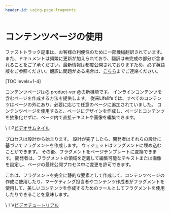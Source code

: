 ```yaml
---
header-id: using-page-fragments
---
```


# コンテンツページの使用

<p class="alert alert-info"><span class="wysiwyg-color-blue120">ファストトラック記事は、お客様の利便性のために一部機械翻訳されています。また、ドキュメントは頻繁に更新が加えられており、翻訳は未完成の部分が含まれることをご了承ください。最新情報は都度公開されておりますため、必ず英語版をご参照ください。翻訳に問題がある場合は、<a href="mailto:support-content-jp@liferay.com">こちら</a>までご連絡ください。</span></p>

[TOC levels=1-4]

コンテンツページは@ product-ver @の新機能です。 インラインコンテンツを含むページを作成する方法を提供します。 従来Lifelifeでは、すべてのコンテンツはページの外にあり、必要に応じて任意のページに追加されていました。 コンテンツページを使用すると、ページにデザインを作成し、ページとコンテンツを抽象化せずに、ページ内で直接テキストや画像を編集できます。

<div class="video-thumbnail"></div>

\！P[ビデオサムネイル](https://portal.liferay.dev/documents/113763090/113919826/vid-building-content-pages-thumbnail.png)

プロセスは設計から始まります。 設計が完了したら、開発者はそれらの設計に基づいてフラグメントを作成します。 ウィジェットはフラグメントに埋め込むことができます。 その後、フラグメントをページテンプレートに変換できます。 開発者は、フラグメントの領域を定義して編集可能なテキストまたは画像を設定し、ページの最終公開プロセス中に変更を許可できます。

これは、フラグメントを完全に静的な要素として作成して、コンテンツページの作成に使用したり、マーケティング担当者やコンテンツ作成者がフラグメントを使用して、美しいコンテンツを作成するためのツールとしてフラグメントを使用したりできることを意味します。

<div class="video-wrapper" data-name="Building Content Pages with Fragments">
</div>

\！V[ビデオチュートリアル](https://portal.liferay.dev/documents/113763090/113919826/building-content-pages-with-fragments.mp4|https://portal.liferay.dev/documents/113763090/113919826/building-content-pages-with-fragments.webm)
